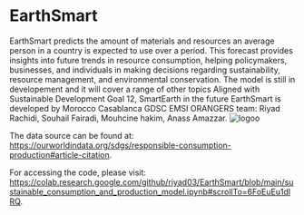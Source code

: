 # EarthSmart
EarthSmart predicts the amount of materials and resources an average person in a country is expected to use over a period. This forecast provides insights into future trends in resource consumption, helping policymakers, businesses, and individuals in making decisions regarding sustainability, resource management, and environmental conservation.
The model is still in developement and it will cover a range of other topics Aligned with Sustainable Development Goal 12, SmartEarth in the future
EarthSmart is developed by Morocco Casablanca GDSC EMSI ORANGERS team: Riyad Rachidi, Souhail Fairadi, Mouhcine hakim,  Anass Amazzar.
![logoo](https://github.com/riyad03/EarthSmart/assets/108437749/400dfa4e-a40d-4426-9cf8-9ad6601a9ff5)


The data source can be found at: https://ourworldindata.org/sdgs/responsible-consumption-production#article-citation.

For accessing the code, please visit: https://colab.research.google.com/github/riyad03/EarthSmart/blob/main/sustainable_consumption_and_production_model.ipynb#scrollTo=6FoEuEu1dlRQ.
